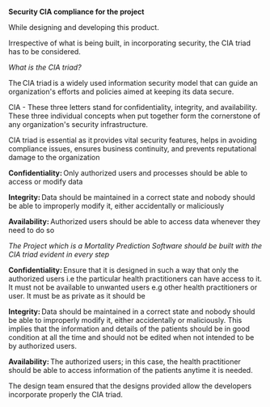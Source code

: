 **Security CIA compliance for the project**

While designing and developing this product. 

Irrespective of what is being built, in incorporating security, the CIA triad has to be considered. 

*What is the CIA triad?* 

The CIA triad is a widely used information security model that can guide an organization's efforts and policies aimed at keeping its data secure. 

CIA - These three letters stand for confidentiality, integrity, and availability. These three individual concepts when put together form the cornerstone of any organization's security infrastructure. 

CIA triad is essential as it provides vital security features, helps in avoiding compliance issues, ensures business continuity, and prevents reputational damage to the organization 

**Confidentiality:** Only authorized users and processes should be able to access or modify data 

**Integrity:** Data should be maintained in a correct state and nobody should be able to improperly modify it, either accidentally or maliciously 

**Availability:** Authorized users should be able to access data whenever they need to do so 

*The Project which is a Mortality Prediction Software should be built with the CIA triad evident in every step*

**Confidentiality:** Ensure that it is designed in such a way that only the authorized users 
i.e the particular health practitioners can have access to it. 
It must not be available to unwanted users e.g other health practitioners or user. 
It must be as private as it should be 

**Integrity:** Data should be maintained in a correct state and nobody should be able to improperly modify it, either accidentally or maliciously. This implies that the information and details of the patients should be in good condition at all the time and should not be edited when not intended to be by authorized users. 

**Availability:** The authorized users; in this case, the health practitioner should be able to access information of the patients anytime it is needed.  

 

The design team ensured that the designs provided allow the developers incorporate properly the CIA triad. 
